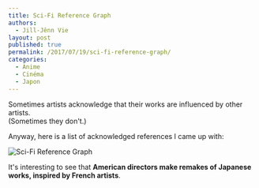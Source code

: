 ```yaml
---
title: Sci-Fi Reference Graph
authors:
  - Jill-Jênn Vie
layout: post
published: true
permalink: /2017/07/19/sci-fi-reference-graph/
categories:
  - Anime
  - Cinéma
  - Japon
---
```


Sometimes artists acknowledge that their works are influenced by other artists.  
(Sometimes they don't.)

Anyway, here is a list of acknowledged references I came up with:

![Sci-Fi Reference Graph](/images/sci-fi-reference-graph.png)

It's interesting to see that **American directors make remakes of Japanese works, inspired by French artists**.
